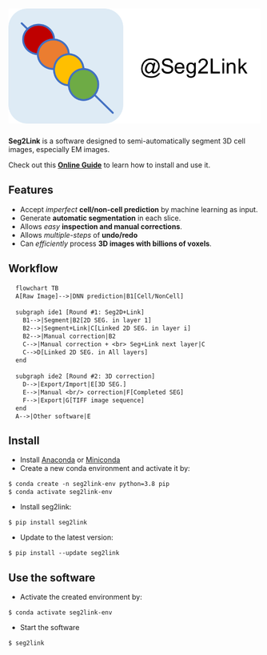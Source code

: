 # ![icon](pic/icon.svg)

**Seg2Link** is a software designed to semi-automatically segment 3D cell images, especially EM images. 

Check out this [**Online Guide**]() to learn how to install and use it.

## Features
- Accept *imperfect* **cell/non-cell prediction** by machine learning as input.
- Generate **automatic segmentation** in each slice.
- Allows *easy* **inspection and manual corrections**. 
- Allows *multiple-steps* of **undo/redo**
- Can *efficiently* process **3D images with billions of voxels**.
  
## Workflow
```mermaid
  flowchart TB
  A[Raw Image]-->|DNN prediction|B1[Cell/NonCell]

  subgraph ide1 [Round #1: Seg2D+Link]
    B1-->|Segment|B2[2D SEG. in layer 1]
    B2-->|Segment+Link|C[Linked 2D SEG. in layer i]
    B2-->|Manual correction|B2
    C-->|Manual correction + <br> Seg+Link next layer|C
    C-->D[Linked 2D SEG. in All layers]
  end

  subgraph ide2 [Round #2: 3D correction]
    D-->|Export/Import|E[3D SEG.]
    E-->|Manual <br/> correction|F[Completed SEG]
    F-->|Export|G[TIFF image sequence]
  end
  A-->|Other software|E
```

## Install
- Install [Anaconda](https://www.anaconda.com/products/individual) 
  or [Miniconda](https://conda.io/miniconda.html)
- Create a new conda environment and activate it by:
```console
$ conda create -n seg2link-env python=3.8 pip
$ conda activate seg2link-env
```
- Install seg2link:
```console
$ pip install seg2link
```
- Update to the latest version:
```console
$ pip install --update seg2link
```

## Use the software
- Activate the created environment by:
```console
$ conda activate seg2link-env
```
- Start the software
```console
$ seg2link
```
